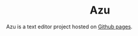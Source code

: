 <div align="center">
  <h1>Azu</h1>
</div>

Azu is a text editor project hosted on [Github pages](https://cm-verbose.github.io/Azu/).
